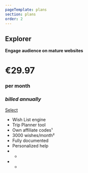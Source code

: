 ```yaml
---
pageTemplate: plans
section: plans
order: 2
---
```



<!--- ![Explorer](../../images/compass.svg) -->

## Explorer
**Engage audience on mature websites**
# €29.97
### per month
### _billed annually_
[Select](/subscription/?plan=explorer)

- Wish List engine
- Trip Planner tool
- Own affiliate codes¹
- 3000 wishes/month²
- Fully documented
- Personalized help
- -
- -

